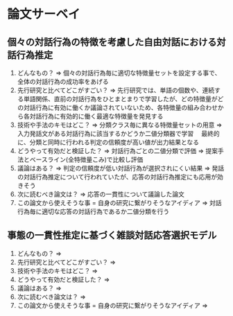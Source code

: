 # 論文サーベイ

## 個々の対話行為の特徴を考慮した自由対話における対話行為推定
1. どんなもの？
   => 個々の対話行為毎に適切な特徴量セットを設定する事で、全体の対話行為の成功率をあげる
2. 先行研究と比べてどこがすごい？
   => 先行研究では、単語の個数や、連続する単語関係、直前の対話行為をひとまとまりで学習したが、どの特徴量がどの対話行為に有効に働くか議論されていないため、各特徴量の組み合わせから各対話行為に有効的に働く最適な特徴量を発見する
3. 技術や手法のキモはどこ？
   => 分類クラス毎に異なる特徴量セットの用意
   => 入力発話文がある対話行為に該当するかどうか二値分類器で学習
    　最終的に、分類と同時に行われる判定の信頼度が高い値が出力結果となる
4. どうやって有効だと検証した？
   => 対話行為ごとの二値分類で評価
   => 提案手法とベースライン(全特徴量こみ)で比較し評価
5. 議論はある？
   => 判定の信頼度が低い対話行為が選択されにくい結果
   => 発話の対話行為推定について行われていたが、応答の対話行為推定にも応用が効きそう
6. 次に読むべき論文は？
   => 応答の一貫性について議論した論文
7. この論文から使えそうな事 = 自身の研究に繋がりそうなアイディア
   => 対話行為毎に適切な応答の対話行為であるか二値分類を行う

## 事態の一貫性推定に基づく雑談対話応答選択モデル
1. どんなもの？
   => 
2. 先行研究と比べてどこがすごい？
   => 
3. 技術や手法のキモはどこ？
   => 
4. どうやって有効だと検証した？
   => 
5. 議論はある？
   => 
6. 次に読むべき論文は？
   => 
7. この論文から使えそうな事 = 自身の研究に繋がりそうなアイディア
   => 